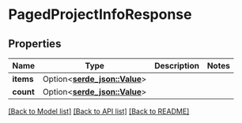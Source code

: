 # PagedProjectInfoResponse

## Properties

Name | Type | Description | Notes
------------ | ------------- | ------------- | -------------
**items** | Option<[**serde_json::Value**](.md)> |  | 
**count** | Option<[**serde_json::Value**](.md)> |  | 

[[Back to Model list]](../README.md#documentation-for-models) [[Back to API list]](../README.md#documentation-for-api-endpoints) [[Back to README]](../README.md)


